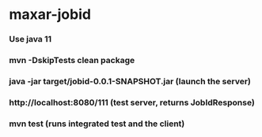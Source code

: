 # maxar-jobid

### Use java 11
### mvn -DskipTests clean package
### java -jar target/jobid-0.0.1-SNAPSHOT.jar  (launch the server)
### http://localhost:8080/111 (test server, returns JobIdResponse)
### mvn test  (runs integrated test and the client)
